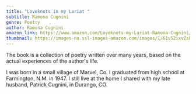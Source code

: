 ```yaml
---
title: "Loveknots in my Lariat "
subtitle: Ramona Cugnini
genre: Poetry
author: Ramona Cugnini
amazon_link: https://www.amazon.com/Loveknots-my-Lariat-Ramona-Cugnini/dp/1648955029/ref=tmm_pap_swatch_0?_encoding=UTF8&qid=1642686852&sr=8-1
thumbnail: https://images-na.ssl-images-amazon.com/images/I/61v52ixvZsL.jpg
---
```

The book is a collection of poetry written over many years, based on the actual experiences of the author's life.

I was born in a small village of Marvel, Co. I graduated from high school at Farmington, N.M. in 1947. I still live at the home I shared with my late husband, Patrick Cugnini, in Durango, CO.